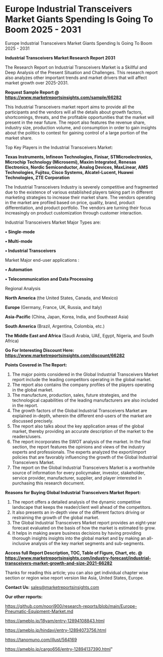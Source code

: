 # Europe Industrial Transceivers Market Giants Spending Is Going To Boom 2025 - 2031
Europe Industrial Transceivers Market Giants Spending Is Going To Boom 2025 - 2031

<strong>Industrial Transceivers Market Research Report 2031</strong>

The Research Report on Industrial Transceivers Market is a Skillful and Deep Analysis of the Present Situation and Challenges. This research report also analyzes other important trends and market drivers that will affect market growth over 2025-2031.

<strong>Request Sample Report @ <a href=https://www.marketreportsinsights.com/sample/66282>https://www.marketreportsinsights.com/sample/66282</a></strong>

This Industrial Transceivers market report aims to provide all the participants and the vendors will all the details about growth factors, shortcomings, threats, and the profitable opportunities that the market will present in the near future. The report also features the revenue share, industry size, production volume, and consumption in order to gain insights about the politics to contest for gaining control of a large portion of the market share.

Top Key Players in the Industrial Transceivers Market:

<strong>Texas Instruments, Infineon Technologies, Finisar, STMicroelectronics, Microchip Technology (Microsemi), Maxim Integrated, Renesas Electronics, Nordic Semiconductor, Analog Devices, MaxLinear, AMS Technologies, Fujitsu, Cisco Systems, Alcatel-Lucent, Huawei Technologies, ZTE Corporation</strong>

The Industrial Transceivers Industry is severely competitive and fragmented due to the existence of various established players taking part in different marketing strategies to increase their market share. The vendors operating in the market are profiled based on price, quality, brand, product differentiation, and product portfolio. The vendors are turning their focus increasingly on product customization through customer interaction.

Industrial Transceivers Market Major Types are:

<strong>• Single-mode

• Multi-mode

• Industrial Transceivers</strong>

Market Major end-user applications :

<strong>• Automation

• Telecommunication and Data Processing</strong>

Regional Analysis

</u><strong><b>North America</b></strong> (the United States, Canada, and Mexico)

<strong><b>Europe </b></strong>(Germany, France, UK, Russia, and Italy)

<strong><b>Asia-Pacific</b></strong> (China, Japan, Korea, India, and Southeast Asia)

<strong><b>South America</b></strong> (Brazil, Argentina, Colombia, etc.)

<strong><b>The Middle East and Africa</b></strong> (Saudi Arabia, UAE, Egypt, Nigeria, and South Africa)

<strong>Go For Interesting Discount Here: <a href=https://www.marketreportsinsights.com/discount/66282>https://www.marketreportsinsights.com/discount/66282</a></strong>

<strong>Points Covered in The Report:</strong>
<ol>
  <li>The major points considered in the Global Industrial Transceivers Market report include the leading competitors operating in the global market.</li>
  <li>The report also contains the company profiles of the players operating in the global market.</li>
  <li>The manufacture, production, sales, future strategies, and the technological capabilities of the leading manufacturers are also included in the report.</li>
  <li>The growth factors of the Global Industrial Transceivers Market are explained in-depth, wherein the different end-users of the market are discussed precisely.</li>
  <li>The report also talks about the key application areas of the global market, thereby providing an accurate description of the market to the readers/users.</li>
  <li>The report incorporates the SWOT analysis of the market. In the final section, the report features the opinions and views of the industry experts and professionals. The experts analyzed the export/import policies that are favorably influencing the growth of the Global Industrial Transceivers Market.</li>
  <li>The report on the Global Industrial Transceivers Market is a worthwhile source of information for every policymaker, investor, stakeholder, service provider, manufacturer, supplier, and player interested in purchasing this research document.</li>
</ol>
<strong>Reasons for Buying Global Industrial Transceivers Market Report:</strong>

<ol>
  <li>The report offers a detailed analysis of the dynamic competitive landscape that keeps the reader/client well ahead of the competitors.</li>
  <li>It also presents an in-depth view of the different factors driving or restraining the growth of the global market.</li>
  <li>The Global Industrial Transceivers Market report provides an eight-year forecast evaluated on the basis of how the market is estimated to grow.</li>
  <li>It helps in making aware business decisions by having providing thorough insights insights into the global market and by making an all-inclusive analysis of the key market segments and sub-segments.</li>
</ol>
<strong>Access full Report Description, TOC, Table of Figure, Chart, etc. @ <a href=https://www.marketreportsinsights.com/industry-forecast/industrial-transceivers-market-growth-and-size-2021-66282>https://www.marketreportsinsights.com/industry-forecast/industrial-transceivers-market-growth-and-size-2021-66282</a></strong>


Thanks for reading this article; you can also get individual chapter wise section or region wise report version like Asia, United States, Europe.

<strong>Contact Us:</strong>
sales@marketreportsinsights.com

<strong>Our other reports:</strong>

<a href=https://github.com/noori900/research-reports/blob/main/Europe-Pneumatic-Equipment-Market.md>https://github.com/noori900/research-reports/blob/main/Europe-Pneumatic-Equipment-Market.md</a>

<a href=https://ameblo.jp/18yam/entry-12894108843.html>https://ameblo.jp/18yam/entry-12894108843.html</a>

<a href=https://ameblo.jp/hindavi/entry-12894073756.html>https://ameblo.jp/hindavi/entry-12894073756.html</a>

<a href=https://tanomuno.com/illust/564169>https://tanomuno.com/illust/564169</a>

<a href=https://ameblo.jp/cargo656/entry-12894137390.html>https://ameblo.jp/cargo656/entry-12894137390.html</a>"

